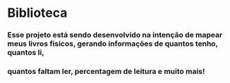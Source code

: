 # Biblioteca

### Esse projeto está sendo desenvolvido na intenção de mapear meus livros fisicos, gerando informações de quantos tenho, quantos li,
### quantos faltam ler, percentagem de leitura e muito mais!
